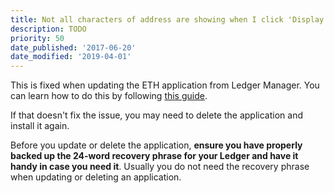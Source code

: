 ```yaml
---
title: Not all characters of address are showing when I click 'Display Address'
description: TODO
priority: 50
date_published: '2017-06-20'
date_modified: '2019-04-01'
---
```


This is fixed when updating the ETH application from Ledger Manager. You can learn how to do this by following  [this guide](https://support.ledgerwallet.com/hc/en-us/articles/360002731113).

If that doesn't fix the issue, you may need to delete the application and install it again.

Before you update or delete the application, **ensure you have properly backed up the 24-word recovery phrase for your Ledger and have it handy in case you need it**. Usually you do not need the recovery phrase when updating or deleting an application.
